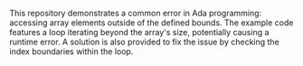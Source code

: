 This repository demonstrates a common error in Ada programming: accessing array elements outside of the defined bounds. The example code features a loop iterating beyond the array's size, potentially causing a runtime error.  A solution is also provided to fix the issue by checking the index boundaries within the loop.